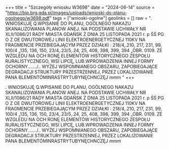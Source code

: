 +++
title = "Szczegóły wniosku W3698"
date = "2024-06-14"
source = "https://bip.brg.gda.pl/images/uploads/wnioski-do-planu-ogolnego/w3698.pdf"
tags = ["wnioski-ogolne"]
geolinks = []
raw = ". WNIOSKUJĘ Q.WPISANIE DO PLANU, OGÓLNEGO NAKAZU SKANALIZOWANIA PLANOW ANEJ. NA PODSTAWIE UCHWAŁY NR XLII/1086/21 RADY MIASTA GDAŃSK Ż DNIA 25 LISTOPADA 2021 r. p ŚŚ PG O Z OE DWUTOROWEJ LINII ELEKTROENERGETYCZNEJ 110KV NA FRAGMENCIE PRZEBIEGAJĄCYM PRZEZ DZIAŁKI : 218/4,.210, 217, 231, 99, 100/4 „135, 136, 150, 23/4,.23/5,.24, 25, 408, 398, 399, 394 „OBR. 0109. ZE WZGLEDU NA OCH RONĘ ELEMENTÓW HISTORYCZNEGO ZESPOŁU RURALISTYCZNEGO, WSI LIPCĘ, LUB.WPROWADZENIA INNEJ FORMY OCHORNY......./.. WYŻEJ WSPOMNIANEGO OBSZARU, ZAPOBIEGAJĄCE DEGRADACJI STRUKTURY PRZESTRZENNEJ, PRZEZ LOKALIZOWANIE PANA BLEMENTÓMINRASTRYTUBYNĘCHNCZĘJ mmm  "
+++

. WNIOSKUJĘ Q.WPISANIE DO PLANU, OGÓLNEGO NAKAZU SKANALIZOWANIA PLANOW ANEJ. NA PODSTAWIE
UCHWAŁY NR XLII/1086/21 RADY MIASTA GDAŃSK Ż DNIA 25 LISTOPADA 2021 r.
p ŚŚ PG
O Z OE
DWUTOROWEJ LINII ELEKTROENERGETYCZNEJ 110KV NA FRAGMENCIE PRZEBIEGAJĄCYM PRZEZ DZIAŁKI :
218/4,.210, 217, 231, 99, 100/4 „135, 136, 150, 23/4,.23/5,.24, 25, 408, 398, 399, 394 „OBR. 0109. ZE WZGLEDU NA OCH RONĘ ELEMENTÓW
HISTORYCZNEGO ZESPOŁU RURALISTYCZNEGO, WSI LIPCĘ, LUB.WPROWADZENIA INNEJ FORMY OCHORNY......./..
WYŻEJ WSPOMNIANEGO OBSZARU, ZAPOBIEGAJĄCE DEGRADACJI STRUKTURY PRZESTRZENNEJ, PRZEZ LOKALIZOWANIE
PANA BLEMENTÓMINRASTRYTUBYNĘCHNCZĘJ mmm
 


